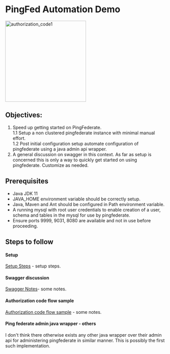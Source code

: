 # PingFed Automation Demo  


<img width="255" alt="authorization_code1" src="https://user-images.githubusercontent.com/14346578/210153449-078d9f02-642f-4006-bd1c-f727e80ab9a2.png">  

## Objectives:
1. Speed up getting started on PingFederate.  
1.1 Setup a non clustered pingfederate instance with minimal manual effort.  
1.2 Post initial configuration setup automate configuration of pingfederate using a java admin api wrapper.
2. A general discussion on swagger in this context.
As far as setup is concerned this is only a way to quickly get started on using pingfederate. Customize as needed.  
## Prerequisites 
- Java JDK 11
- JAVA_HOME environment variable should be correctly setup.
- Java, Maven and Ant should be configured in Path environment variable.
- A running mysql with root user credentials to enable creation of a user,  schema and tables in the mysql for use by pingfederate.
- Ensure ports 9999, 9031, 8080 are available and not in use before proceeding.

## Steps to follow
#### Setup
[Setup Steps](Setup.md) - setup steps.  
#### Swagger discussion
[Swagger Notes](SwaggerNotes.md)- some notes.  
#### Authorization code flow sample
[Authorization code flow sample](AuthCodeSample.md) - some notes.   
#### Ping federate admin java wrapper - others
I don't think there otherwise exists any other java wrapper over their admin api for administering pingfederate in similar manner.  This is possibly the first such implementation.  

